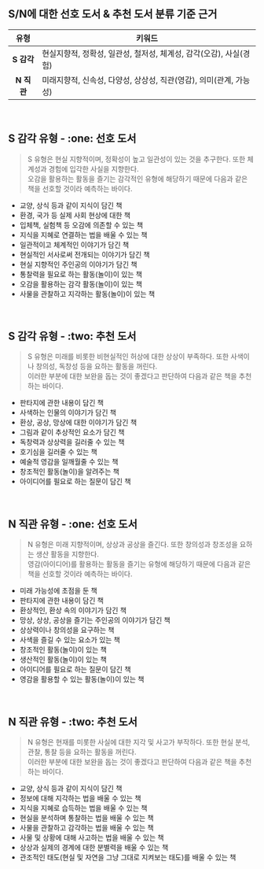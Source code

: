 <h2>S/N에 대한 선호 도서 & 추천 도서 분류 기준 근거</h2>

| 유형 | 키워드 |
| :---: | ----- |
| <b>S 감각</b> | 현실지향적, 정확성, 일관성, 철저성, 체계성, 감각(오감), 사실(경험) |
| <b>N 직관</b> | 미래지향적, 신속성, 다양성, 상상성, 직관(영감), 의미(관계, 가능성) |

<br>
<h2>S 감각 유형 - :one: 선호 도서</h2>

> S 유형은 현실 지향적이며, 정확성이 높고 일관성이 있는 것을 추구한다. 또한 체계성과 경험에 입각한 사실을 지향한다. <br>
> 오감을 활용하는 활동을 즐기는 감각적인 유형에 해당하기 때문에 다음과 같은 책을 선호할 것이라 예측하는 바이다.

- 교양, 상식 등과 같이 지식이 담긴 책
- 환경, 국가 등 실제 사회 현상에 대한 책
- 입체책, 실험책 등 오감에 의존할 수 있는 책
- 지식을 지혜로 연결하는 법을 배울 수 있는 책
- 일관적이고 체계적인 이야기가 담긴 책
- 현실적인 서사로써 전개되는 이야기가 담긴 책
- 현실 지향적인 주인공의 이야기가 담긴 책
- 통찰력을 필요로 하는 활동(놀이)이 있는 책
- 오감을 활용하는 감각 활동(놀이)이 있는 책
- 사물을 관찰하고 지각하는 활동(놀이)이 있는 책

<br>
<h2>S 감각 유형 - :two: 추천 도서</h2>

> S 유형은 미래를 비롯한 비현실적인 허상에 대한 상상이 부족하다. 또한 사색이나 창의성, 독창성 등을 요하는 활동을 꺼린다. <br>
> 이러한 부분에 대한 보완을 돕는 것이 좋겠다고 판단하여 다음과 같은 책을 추천하는 바이다.

- 판타지에 관한 내용이 담긴 책
- 사색하는 인물의 이야기가 담긴 책
- 환상, 공상, 망상에 대한 이야기가 담긴 책
- 그림과 같이 추상적인 요소가 담긴 책
- 독창력과 상상력을 길러줄 수 있는 책
- 호기심을 길러줄 수 있는 책
- 예술적 영감을 일깨월줄 수 있는 책
- 창조적인 활동(놀이)을 알려주는 책
- 아이디어를 필요로 하는 질문이 담긴 책

<br>
<h2>N 직관 유형 - :one: 선호 도서</h2>

> N 유형은 미래 지향적이며, 상상과 공상을 즐긴다. 또한 창의성과 창조성을 요하는 생산 활동을 지향한다. <br>
> 영감(아이디어)를 활용하는 활동을 즐기는 유형에 해당하기 때문에 다음과 같은 책을 선호할 것이라 예측하는 바이다.

- 미래 가능성에 초점을 둔 책
- 판타지에 관한 내용이 담긴 책
- 환상적인, 환상 속의 이야기가 담긴 책
- 망상, 상상, 공상을 즐기는 주인공의 이야기가 담긴 책
- 상상력이나 창의성을 요구하는 책
- 사색을 즐길 수 있는 요소가 있는 책
- 창조적인 활동(놀이)이 있는 책
- 생산적인 활동(놀이)이 있는 책
- 아이디어를 필요로 하는 질문이 담긴 책
- 영감을 활용할 수 있는 활동(놀이)이 있는 책

<br>
<h2>N 직관 유형 - :two: 추천 도서</h2>

> N 유형은 현재를 미롯한 사실에 대한 지각 및 사고가 부작하다. 또한 현실 분석, 관찰, 통찰 등을 요하는 활동을 꺼린다. <br>
> 이러한 부분에 대한 보완을 돕는 것이 좋겠다고 판단하여 다음과 같은 책을 추천하는 바이다.

- 교양, 상식 등과 같이 지식이 담긴 책
- 정보에 대해 지각하는 법을 배울 수 있는 책
- 지식을 지혜로 습득하는 법을 배울 수 있는 책
- 현실을 분석하며 통찰하는 법을 배울 수 있는 책
- 사물을 관찰하고 감각하는 법을 배울 수 있는 책
- 사물 및 상황에 대해 사고하는 법을 배울 수 있는 책
- 상상과 실제의 경계에 대한 분별력을 배울 수 있는 책
- 관조적인 태도(현실 및 자연을 그냥 그대로 지켜보는 태도)를 배울 수 있는 책
